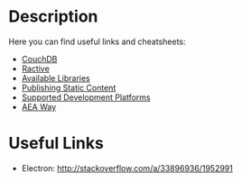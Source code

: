 # Description

Here you can find useful links and cheatsheets:

* [CouchDB](./CouchDB)
* [Ractive](./Ractive)
* [Available Libraries](./available-libraries.md)
* [Publishing Static Content](./publishing-static-content.md)
* [Supported Development Platforms](./supported-development-platforms.md)
* [AEA Way](./aea-way.md)

# Useful Links

- Electron: http://stackoverflow.com/a/33896936/1952991
